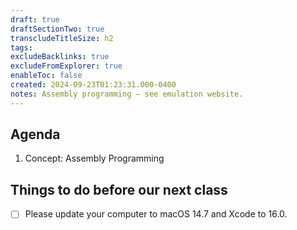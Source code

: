 ```yaml
---
draft: true
draftSectionTwo: true
transcludeTitleSize: h2
tags:
excludeBacklinks: true
excludeFromExplorer: true
enableToc: false
created: 2024-09-23T01:23:31.000-0400
notes: Assembly programming – see emulation website.
---
```

## Agenda
1. Concept: Assembly Programming

## Things to do before our next class

- [ ] Please update your computer to macOS 14.7 and Xcode to 16.0.